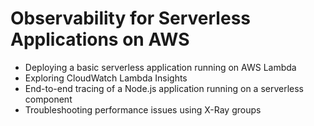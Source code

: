 # Observability for Serverless Applications on AWS

- Deploying a basic serverless application running on AWS Lambda
- Exploring CloudWatch Lambda Insights
- End-to-end tracing of a Node.js application running on a serverless component
- Troubleshooting performance issues using X-Ray groups